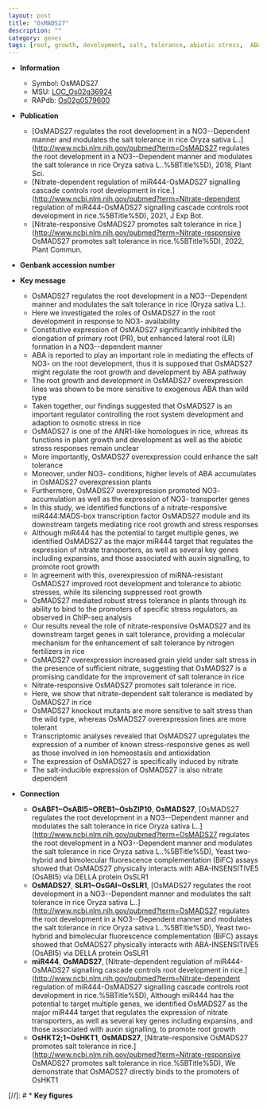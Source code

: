 ```yaml
---
layout: post
title: "OsMADS27"
description: ""
category: genes
tags: [root, growth, development, salt, tolerance, abiotic stress,  ABA , root development, salt tolerance, stress, biotic stress, transporter, ABA, lateral root, primary root, stress response, plant growth, NO3- transporter, transcription factor, auxin, stress tolerance, nitrate, root growth, nitrate transporter, nitrogen, grain, grain yield, yield, salt stress, homeostasis]
---
```


* **Information**  
    + Symbol: OsMADS27  
    + MSU: [LOC_Os02g36924](http://rice.uga.edu/cgi-bin/ORF_infopage.cgi?orf=LOC_Os02g36924)  
    + RAPdb: [Os02g0579600](https://rapdb.dna.affrc.go.jp/locus/?name=Os02g0579600)  

* **Publication**  
    + [OsMADS27 regulates the root development in a NO3--Dependent manner and modulates the salt tolerance in rice Oryza sativa L..](http://www.ncbi.nlm.nih.gov/pubmed?term=OsMADS27 regulates the root development in a NO3--Dependent manner and modulates the salt tolerance in rice Oryza sativa L..%5BTitle%5D), 2018, Plant Sci.
    + [Nitrate-dependent regulation of miR444-OsMADS27 signalling cascade controls root development in rice.](http://www.ncbi.nlm.nih.gov/pubmed?term=Nitrate-dependent regulation of miR444-OsMADS27 signalling cascade controls root development in rice.%5BTitle%5D), 2021, J Exp Bot.
    + [Nitrate-responsive OsMADS27 promotes salt tolerance in rice.](http://www.ncbi.nlm.nih.gov/pubmed?term=Nitrate-responsive OsMADS27 promotes salt tolerance in rice.%5BTitle%5D), 2022, Plant Commun.

* **Genbank accession number**  

* **Key message**  
    + OsMADS27 regulates the root development in a NO3--Dependent manner and modulates the salt tolerance in rice (Oryza sativa L.).
    + Here we investigated the roles of OsMADS27 in the root development in response to NO3- availability
    + Constitutive expression of OsMADS27 significantly inhibited the elongation of primary root (PR), but enhanced lateral root (LR) formation in a NO3--dependent manner
    + ABA is reported to play an important role in mediating the effects of NO3- on the root development, thus it is supposed that OsMADS27 might regulate the root growth and development by ABA pathway
    + The root growth and development in OsMADS27 overexpression lines was shown to be more sensitive to exogenous ABA than wild type
    + Taken together, our findings suggested that OsMADS27 is an important regulator controlling the root system development and adaption to osmotic stress in rice
    + OsMADS27 is one of the ANR1-like homologues in rice, whreas its functions in plant growth and development as well as the abiotic stress responses remain unclear
    + More importantly, OsMADS27 overexpression could enhance the salt tolerance
    + Moreover, under NO3- conditions, higher levels of ABA accumulates in OsMADS27 overexpression plants
    + Furthermore, OsMADS27 overexpression promoted NO3- accumulation as well as the expression of NO3- transporter genes
    + In this study, we identified functions of a nitrate-responsive miR444:MADS-box transcription factor OsMADS27 module and its downstream targets mediating rice root growth and stress responses
    + Although miR444 has the potential to target multiple genes, we identified OsMADS27 as the major miR444 target that regulates the expression of nitrate transporters, as well as several key genes including expansins, and those associated with auxin signalling, to promote root growth
    + In agreement with this, overexpression of miRNA-resistant OsMADS27 improved root development and tolerance to abiotic stresses, while its silencing suppressed root growth
    + OsMADS27 mediated robust stress tolerance in plants through its ability to bind to the promoters of specific stress regulators, as observed in ChIP-seq analysis
    + Our results reveal the role of nitrate-responsive OsMADS27 and its downstream target genes in salt tolerance, providing a molecular mechanism for the enhancement of salt tolerance by nitrogen fertilizers in rice
    + OsMADS27 overexpression increased grain yield under salt stress in the presence of sufficient nitrate, suggesting that OsMADS27 is a promising candidate for the improvement of salt tolerance in rice
    + Nitrate-responsive OsMADS27 promotes salt tolerance in rice.
    + Here, we show that nitrate-dependent salt tolerance is mediated by OsMADS27 in rice
    + OsMADS27 knockout mutants are more sensitive to salt stress than the wild type, whereas OsMADS27 overexpression lines are more tolerant
    + Transcriptomic analyses revealed that OsMADS27 upregulates the expression of a number of known stress-responsive genes as well as those involved in ion homeostasis and antioxidation
    + The expression of OsMADS27 is specifically induced by nitrate
    + The salt-inducible expression of OsMADS27 is also nitrate dependent

* **Connection**  
    + __OsABF1~OsABI5~OREB1~OsbZIP10__, __OsMADS27__, [OsMADS27 regulates the root development in a NO3--Dependent manner and modulates the salt tolerance in rice Oryza sativa L..](http://www.ncbi.nlm.nih.gov/pubmed?term=OsMADS27 regulates the root development in a NO3--Dependent manner and modulates the salt tolerance in rice Oryza sativa L..%5BTitle%5D),  Yeast two-hybrid and bimolecular fluorescence complementation (BiFC) assays showed that OsMADS27 physically interacts with ABA-INSENSITIVE5 (OsABI5) via DELLA protein OsSLR1
    + __OsMADS27__, __SLR1~OsGAI~OsSLR1__, [OsMADS27 regulates the root development in a NO3--Dependent manner and modulates the salt tolerance in rice Oryza sativa L..](http://www.ncbi.nlm.nih.gov/pubmed?term=OsMADS27 regulates the root development in a NO3--Dependent manner and modulates the salt tolerance in rice Oryza sativa L..%5BTitle%5D), Yeast two-hybrid and bimolecular fluorescence complementation (BiFC) assays showed that OsMADS27 physically interacts with ABA-INSENSITIVE5 (OsABI5) via DELLA protein OsSLR1
    + __miR444__, __OsMADS27__, [Nitrate-dependent regulation of miR444-OsMADS27 signalling cascade controls root development in rice.](http://www.ncbi.nlm.nih.gov/pubmed?term=Nitrate-dependent regulation of miR444-OsMADS27 signalling cascade controls root development in rice.%5BTitle%5D),  Although miR444 has the potential to target multiple genes, we identified OsMADS27 as the major miR444 target that regulates the expression of nitrate transporters, as well as several key genes including expansins, and those associated with auxin signalling, to promote root growth
    + __OsHKT2;1~OsHKT1__, __OsMADS27__, [Nitrate-responsive OsMADS27 promotes salt tolerance in rice.](http://www.ncbi.nlm.nih.gov/pubmed?term=Nitrate-responsive OsMADS27 promotes salt tolerance in rice.%5BTitle%5D),  We demonstrate that OsMADS27 directly binds to the promoters of OsHKT1

[//]: # * **Key figures**  


